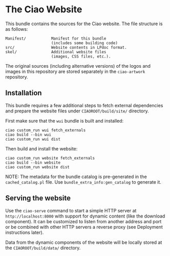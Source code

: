 # The Ciao Website

This bundle contains the sources for the Ciao website. The file
structure is as follows:

```
Manifest/           Manifest for this bundle
                    (includes some building code)
src/                Website contents in LPdoc format.
skel/               Additional website files
                    (images, CSS files, etc.).
```

The original sources (including alternative versions) of the logos and
images in this repository are stored separately in the `ciao-artwork`
repository.

## Installation

This bundle requires a few additional steps to fetch external
dependencies and prepare the website files under
`CIAOROOT/build/site/` directory.

First make sure that the `wui` bundle is built and installed:
```
ciao custom_run wui fetch_externals
ciao build --bin wui
ciao custom_run wui dist
```
Then build and install the website:
```
ciao custom_run website fetch_externals
ciao build --bin website
ciao custom_run website dist
```

NOTE: The metadata for the bundle catalog is pre-generated in the
`cached_catalog.pl` file. Use `bundle_extra_info:gen_catalog` to
generate it.

## Serving the website

Use the `ciao-serve` command to start a simple HTTP server at
`http://localhost:8000` with support for dynamic content (like the
download component). It can be customized to listen from another
address and port or be combined with other HTTP servers a reverse
proxy (see Deployment instructions later).

Data from the dynamic components of the website will be locally stored
at the `CIAOROOT/build/data/` directory.

